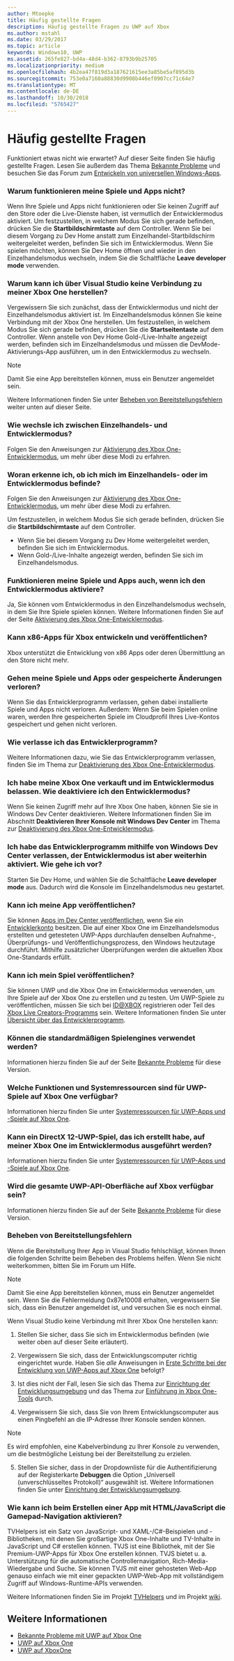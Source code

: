 ```yaml
---
author: Mtoepke
title: Häufig gestellte Fragen
description: Häufig gestellte Fragen zu UWP auf Xbox
ms.author: mstahl
ms.date: 03/29/2017
ms.topic: article
keywords: Windows10, UWP
ms.assetid: 265fe827-bd4a-48d4-b362-8793b9b25705
ms.localizationpriority: medium
ms.openlocfilehash: 4b2ea47f819d3a187621615ee3a85be5af895d3b
ms.sourcegitcommit: 753e0a7160a88830d9908b446ef0907cc71c64e7
ms.translationtype: MT
ms.contentlocale: de-DE
ms.lasthandoff: 10/30/2018
ms.locfileid: "5765427"
---
```

# <a name="frequently-asked-questions"></a>Häufig gestellte Fragen

Funktioniert etwas nicht wie erwartet? Auf dieser Seite finden Sie häufig gestellte Fragen. Lesen Sie außerdem das Thema [Bekannte Probleme](known-issues.md) und besuchen Sie das Forum zum [Entwickeln von universellen Windows-Apps](https://go.microsoft.com/fwlink/?linkid=839446). 

### <a name="why-arent-my-games-and-apps-working"></a>Warum funktionieren meine Spiele und Apps nicht?

Wenn Ihre Spiele und Apps nicht funktionieren oder Sie keinen Zugriff auf den Store oder die Live-Dienste haben, ist vermutlich der Entwicklermodus aktiviert. Um festzustellen, in welchem Modus Sie sich gerade befinden, drücken Sie die **Startbildschirmtaste** auf dem Controller. Wenn Sie bei diesem Vorgang zu Dev Home anstatt zum Einzelhandel-Startbildschirm weitergeleitet werden, befinden Sie sich im Entwicklermodus. Wenn Sie spielen möchten, können Sie Dev Home öffnen und wieder in den Einzelhandelsmodus wechseln, indem Sie die Schaltfläche **Leave developer mode** verwenden.

### <a name="why-cant-i-connect-to-my-xbox-one-using-visual-studio"></a>Warum kann ich über Visual Studio keine Verbindung zu meiner Xbox One herstellen?

Vergewissern Sie sich zunächst, dass der Entwicklermodus und nicht der Einzelhandelsmodus aktiviert ist. Im Einzelhandelsmodus können Sie keine Verbindung mit der Xbox One herstellen. Um festzustellen, in welchem Modus Sie sich gerade befinden, drücken Sie die **Startseitentaste** auf dem Controller. Wenn anstelle von Dev Home Gold-/Live-Inhalte angezeigt werden, befinden sich im Einzelhandelsmodus und müssen die DevMode-Aktivierungs-App ausführen, um in den Entwicklermodus zu wechseln.

> [!NOTE]
> Damit Sie eine App bereitstellen können, muss ein Benutzer angemeldet sein.

Weitere Informationen finden Sie unter [Beheben von Bereitstellungsfehlern](#fixing-deployment-failures) weiter unten auf dieser Seite.

### <a name="how-do-i-switch-between-retail-mode-and-developer-mode"></a>Wie wechsle ich zwischen Einzelhandels- und Entwicklermodus?

Folgen Sie den Anweisungen zur [Aktivierung des Xbox One-Entwicklermodus](devkit-activation.md), um mehr über diese Modi zu erfahren.

### <a name="how-do-i-know-if-i-am-in-retail-mode-or-developer-mode"></a>Woran erkenne ich, ob ich mich im Einzelhandels- oder im Entwicklermodus befinde?

Folgen Sie den Anweisungen zur [Aktivierung des Xbox One-Entwicklermodus](devkit-activation.md), um mehr über diese Modi zu erfahren. 

Um festzustellen, in welchem Modus Sie sich gerade befinden, drücken Sie die **Startbildschirmtaste** auf dem Controller. 
- Wenn Sie bei diesem Vorgang zu Dev Home weitergeleitet werden, befinden Sie sich im Entwicklermodus.
- Wenn Gold-/Live-Inhalte angezeigt werden, befinden Sie sich im Einzelhandelsmodus.

### <a name="will-my-games-and-apps-still-work-if-i-activate-developer-mode"></a>Funktionieren meine Spiele und Apps auch, wenn ich den Entwicklermodus aktiviere?

Ja, Sie können vom Entwicklermodus in den Einzelhandelsmodus wechseln, in dem Sie Ihre Spiele spielen können. Weitere Informationen finden Sie auf der Seite [Aktivierung des Xbox One-Entwicklermodus](devkit-activation.md). 

### <a name="can-i-develop-and-publish-x86-apps-for-xbox"></a>Kann x86-Apps für Xbox entwickeln und veröffentlichen?
Xbox unterstützt die Entwicklung von x86 Apps oder deren Übermittlung an den Store nicht mehr. 

### <a name="will-i-lose-my-games-and-apps-or-saved-changes"></a>Gehen meine Spiele und Apps oder gespeicherte Änderungen verloren?

Wenn Sie das Entwicklerprogramm verlassen, gehen dabei installierte Spiele und Apps nicht verloren. Außerdem: Wenn Sie beim Spielen online waren, werden Ihre gespeicherten Spiele im Cloudprofil Ihres Live-Kontos gespeichert und gehen nicht verloren.

### <a name="how-do-i-leave-the-developer-program"></a>Wie verlasse ich das Entwicklerprogramm?

Weitere Informationen dazu, wie Sie das Entwicklerprogramm verlassen, finden Sie im Thema zur [Deaktivierung des Xbox One-Entwicklermodus](devkit-deactivation.md).

### <a name="i-sold-my-xbox-one-and-left-it-in-developer-mode-how-do-i-deactivate-developer-mode"></a>Ich habe meine Xbox One verkauft und im Entwicklermodus belassen. Wie deaktiviere ich den Entwicklermodus?

Wenn Sie keinen Zugriff mehr auf Ihre Xbox One haben, können Sie sie in Windows Dev Center deaktivieren. Weitere Informationen finden Sie im Abschnitt **Deaktivieren Ihrer Konsole mit Windows Dev Center** im Thema zur [Deaktivierung des Xbox One-Entwicklermodus](devkit-deactivation.md#deactivate-your-console-using-windows-dev-center). 

### <a name="i-left-the-developer-program-using-windows-dev-center-but-im-in-still-developer-mode-what-do-i-do"></a>Ich habe das Entwicklerprogramm mithilfe von Windows Dev Center verlassen, der Entwicklermodus ist aber weiterhin aktiviert. Wie gehe ich vor?

Starten Sie Dev Home, und wählen Sie die Schaltfläche **Leave developer mode** aus. Dadurch wird die Konsole im Einzelhandelsmodus neu gestartet. 

### <a name="can-i-publish-my-app"></a>Kann ich meine App veröffentlichen?

Sie können [Apps im Dev Center veröffentlichen](../publish/index.md), wenn Sie ein [Entwicklerkonto](https://developer.microsoft.com/store/register) besitzen. Die auf einer Xbox One im Einzelhandelsmodus erstellten und getesteten UWP-Apps durchlaufen denselben Aufnahme-, Überprüfungs- und Veröffentlichungsprozess, den Windows heutzutage durchführt. Mithilfe zusätzlicher Überprüfungen werden die aktuellen Xbox One-Standards erfüllt.

### <a name="can-i-publish-my-game"></a>Kann ich mein Spiel veröffentlichen?

Sie können UWP und die Xbox One im Entwicklermodus verwenden, um Ihre Spiele auf der Xbox One zu erstellen und zu testen. Um UWP-Spiele zu veröffentlichen, müssen Sie sich bei [ID@XBOX](http://www.xbox.com/Developers/id) registrieren oder Teil des [Xbox Live Creators-Programms](https://developer.microsoft.com/games/xbox/xboxlive/creator) sein. Weitere Informationen finden Sie unter [Übersicht über das Entwicklerprogramm](https://developer.microsoft.com/games/xbox/docs/xboxlive/get-started/developer-program-overview.html).

### <a name="will-the-standard-game-engines-work"></a>Können die standardmäßigen Spielengines verwendet werden?

Informationen hierzu finden Sie auf der Seite [Bekannte Probleme](known-issues.md) für diese Version.

### <a name="what-capabilities-and-system-resources-are-available-to-uwp-games-on-xbox-one"></a>Welche Funktionen und Systemressourcen sind für UWP-Spiele auf Xbox One verfügbar? 

Informationen hierzu finden Sie unter [Systemressourcen für UWP-Apps und -Spiele auf Xbox One](system-resource-allocation.md).

### <a name="if-i-create-a-directx-12-uwp-game-will-it-run-on-my-xbox-one-in-developer-mode"></a>Kann ein DirectX 12-UWP-Spiel, das ich erstellt habe, auf meiner Xbox One im Entwicklermodus ausgeführt werden?

Informationen hierzu finden Sie unter [Systemressourcen für UWP-Apps und -Spiele auf Xbox One](system-resource-allocation.md).

### <a name="will-the-entire-uwp-api-surface-be-available-on-xbox"></a>Wird die gesamte UWP-API-Oberfläche auf Xbox verfügbar sein?

Informationen hierzu finden Sie auf der Seite [Bekannte Probleme](known-issues.md) für diese Version.

### <a name="fixing-deployment-failures"></a>Beheben von Bereitstellungsfehlern

Wenn die Bereitstellung Ihrer App in Visual Studio fehlschlägt, können Ihnen die folgenden Schritte beim Beheben des Problems helfen. Wenn Sie nicht weiterkommen, bitten Sie im Forum um Hilfe.

> [!NOTE]
> Damit Sie eine App bereitstellen können, muss ein Benutzer angemeldet sein. Wenn Sie die Fehlermeldung 0x87e10008 erhalten, vergewissern Sie sich, dass ein Benutzer angemeldet ist, und versuchen Sie es noch einmal.

Wenn Visual Studio keine Verbindung mit Ihrer Xbox One herstellen kann:

1. Stellen Sie sicher, dass Sie sich im Entwicklermodus befinden (wie weiter oben auf dieser Seite erläutert).
2. Vergewissern Sie sich, dass der Entwicklungscomputer richtig eingerichtet wurde. Haben Sie *alle* Anweisungen in [Erste Schritte bei der Entwicklung von UWP-Apps auf Xbox One](getting-started.md) befolgt? 

3. Ist dies nicht der Fall, lesen Sie sich das Thema zur [Einrichtung der Entwicklungsumgebung](development-environment-setup.md) und das Thema zur [Einführung in Xbox One-Tools](introduction-to-xbox-tools.md) durch.

4. Vergewissern Sie sich, dass Sie von Ihrem Entwicklungscomputer aus einen Pingbefehl an die IP-Adresse Ihrer Konsole senden können.
  > [!NOTE]
  > Es wird empfohlen, eine Kabelverbindung zu Ihrer Konsole zu verwenden, um die bestmögliche Leistung bei der Bereitstellung zu erzielen.

5. Stellen Sie sicher, dass in der Dropdownliste für die Authentifizierung auf der Registerkarte **Debuggen** die Option „Universell (unverschlüsseltes Protokoll)“ ausgewählt ist. Weitere Informationen finden Sie unter [Einrichtung der Entwicklungsumgebung](development-environment-setup.md).


### <a name="if-im-building-an-app-using-htmljavascript-how-do-i-enable-gamepad-navigation"></a>Wie kann ich beim Erstellen einer App mit HTML/JavaScript die Gamepad-Navigation aktivieren?

TVHelpers ist ein Satz von JavaScript- und XAML-/C#-Beispielen und -Bibliotheken, mit denen Sie großartige Xbox One-Inhalte und TV-Inhalte in JavaScript und C# erstellen können. TVJS ist eine Bibliothek, mit der Sie Premium-UWP-Apps für Xbox One erstellen können. TVJS bietet u. a. Unterstützung für die automatische Controllernavigation, Rich-Media-Wiedergabe und Suche. Sie können TVJS mit einer gehosteten Web-App genauso einfach wie mit einer gepackten UWP-Web-App mit vollständigem Zugriff auf Windows-Runtime-APIs verwenden.

Weitere Informationen finden Sie im Projekt [TVHelpers](https://github.com/Microsoft/TVHelpers) und im Projekt [wiki](https://github.com/Microsoft/TVHelpers/wiki).

## <a name="see-also"></a>Weitere Informationen
- [Bekannte Probleme mit UWP auf Xbox One](known-issues.md)
- [UWP auf Xbox One](index.md)
- [UWP auf XboxOne](index.md)
